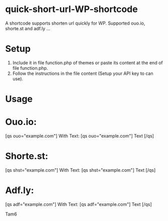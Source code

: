 # quick-short-url-WP-shortcode
A shortcode supports shorten url quickly for WP. Supported ouo.io, shorte.st and adf.ly ...
# Setup
1. Include it in file function.php of themes or paste its content at the end of file function.php.
2. Follow the instructions in the file content (Setup your API key to can use).
#
# Usage
# Ouo.io:
[qs ouo="example.com"]
With Text:
[qs ouo="example.com"] Text [/qs]
# Shorte.st:
[qs shst="example.com"]
With Text:
[qs shst="example.com"] Text [/qs]
# Adf.ly:
[qs adf="example.com"]
With Text:
[qs adf="example.com"] Text [/qs]

Tam6
